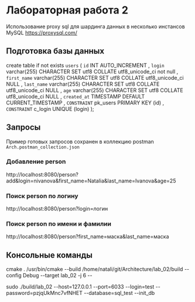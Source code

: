 # Лабораторная работа 2

Использование proxy sql для шардинга данных в несколько инстансов MySQL https://proxysql.com/

## Подготовка базы данных

create table if not exists `users` (
      `id` INT AUTO_INCREMENT
    , `login` varchar(255) CHARACTER SET utf8 COLLATE utf8_unicode_ci not null
    , `first_name` varchar(255) CHARACTER SET utf8 COLLATE utf8_unicode_ci NULL
    , `last_name` varchar(255) CHARACTER SET utf8 COLLATE utf8_unicode_ci NULL
    , `age` varchar(255) CHARACTER SET utf8 COLLATE utf8_unicode_ci NULL
    , `created_at` TIMESTAMP DEFAULT CURRENT_TIMESTAMP
    , `CONSTRAINT` pk_users PRIMARY KEY (id)
    , `CONSTRAINT` c_login UNIQUE (login)
);

## Запросы

Пример готовых запросов сохранен в коллекцию postman `Arch.postman_collection.json`

### Добавление person

http://localhost:8080/person?add&login=nivanova&first_name=Natalia&last_name=Ivanova&age=25

### Поиск person по логину

http://localhost:8080/person?login=логин

### Поиск person по имени и фамилии

http://localhost:8080/person?first_name=маска&last_name=маска


## Консольные команды

cmake .
/usr/bin/cmake --build /home/natali/git/Architecture/lab_02/build --config Debug --target lab_02 -j 6 --

sudo ./build/lab_02 --host=127.0.0.1  --port=6033 --login=test --password=pzjqUkMnc7vfNHET --database=sql_test --init_db
